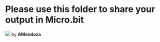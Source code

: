 # Please use this folder to share your output in Micro.bit
![](https://cdn.sparkfun.com/r/600-600/assets/parts/1/6/3/0/7/17287-micro-bit_2.0_Board-01.jpg)
by **AMendoza**
